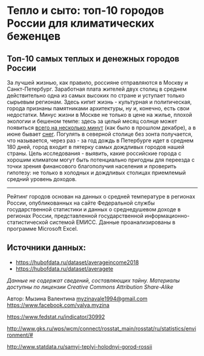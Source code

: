 # Тепло и сыто: топ-10 городов России для климатических беженцев 
## Топ-10 самых теплых и денежных городов России

   За лучшей жизнью, как правило, россияне отправляются в Москву и Санкт-Петербург. Заработная плата жителей двух столиц в среднем действительно одна из самых высоких по стране и уступает только сырьевым регионам. Здесь кипит жизнь - культурная и политическая, города признаны памятниками архитектуры, ну и, конечно, есть свои недостатки. Минус жизни в Москве не только в цене на жилье, плохой экологии и бешеном темпе: здесь за целый месяц солнце может появиться [всего на несколько минут](https://www.the-village.ru/village/city/news-city/298220-msk-temnota) (как было в прошлом декабре), а в июне бывает [снег](https://weekend.rambler.ru/crazy-world/37047243-iyunskiy-sneg-v-moskve-shokiroval-internet/?updated). Погулять в северной столице без зонта получается, что называется, через раз - за год дождь в Петербурге идет в среднем 180 дней, город входит в пятерку самых дождливых городов нашей страны. 
   Цель исследования - выявить, какие российские города с хорошим климатом могут быть потенциально пригодны для переезда с точки зрения финансового благополучия населения и проверить гипотезу: не только в холодных и дождливых столицах приемлемый средний уровень доходов.
   
   -----------------------
   
   Рейтинг городов основан на данных о средней температуре в регионах России, опубликованных на сайте  Федеральной службы государственной статистики и данных о среднедушевом доходе в регионах России, представленной государственной информационно-статистической системой ЕМИСС. Данные проанализированы в программе Microsoft Excel. 
## Источники данных:
* https://hubofdata.ru/dataset/averageincome2018
* https://hubofdata.ru/dataset/averagete

*Данные не содержат сведений, составляющих тайну. Материалы доступны по лицензии Creative Commons Attribution Share-Alike*


Автор: Мызина Валентина
myzinavale1994@gmail.com
https://www.facebook.com/valya.myzina












https://www.fedstat.ru/indicator/30992

http://www.gks.ru/wps/wcm/connect/rosstat_main/rosstat/ru/statistics/environment/#

http://www.statdata.ru/samyi-teplyi-holodnyi-gorod-rossii
